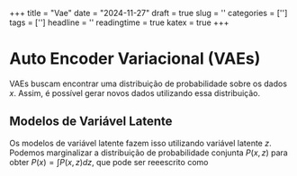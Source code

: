 +++
title = "Vae"
date = "2024-11-27"
draft = true
slug = ''
categories = ['']
tags = ['']
headline = ''
readingtime = true
katex = true
+++

# Auto Encoder Variacional (VAEs)
VAEs buscam encontrar uma distribuição de probabilidade sobre os dados $x$. Assim, é possível gerar novos dados utilizando essa distribuição.

## Modelos de Variável Latente
Os modelos de variável latente fazem isso utilizando variável latente $z$. Podemos marginalizar a distribuição de probabilidade conjunta $P(x, z)$ para obter $P(x)=\int P(x,z)dz$, que pode ser reeescrito como 


###